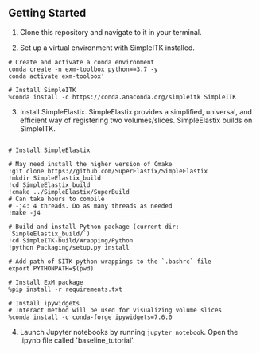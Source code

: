 ## Getting Started

1. Clone this repository and navigate to it in your terminal. 

2. Set up a virtual environment with SimpleITK installed. 

```
# Create and activate a conda environment 
conda create -n exm-toolbox python==3.7 -y 
conda activate exm-toolbox'

# Install SimpleITK
%conda install -c https://conda.anaconda.org/simpleitk SimpleITK
```

3. Install SimpleElastix. SimpleElastix provides a simplified, universal, and efficient way of registering two volumes/slices. SimpleElastix builds on SimpleITK.

```

# Install SimpleElastix

# May need install the higher version of Cmake
!git clone https://github.com/SuperElastix/SimpleElastix
!mkdir SimpleElastix_build
!cd SimpleElastix_build
!cmake ../SimpleElastix/SuperBuild
# Can take hours to compile
# -j4: 4 threads. Do as many threads as needed
!make -j4

# Build and install Python package (current dir: `SimpleElastix_build/`)
!cd SimpleITK-build/Wrapping/Python
!python Packaging/setup.py install

# Add path of SITK python wrappings to the `.bashrc` file
export PYTHONPATH=$(pwd)

# Install ExM package 
%pip install -r requirements.txt 

# Install ipywidgets
# Interact method will be used for visualizing volume slices
%conda install -c conda-forge ipywidgets=7.6.0

```

4. Launch Jupyter notebooks by running `jupyter notebook`. Open the .ipynb file called 'baseline_tutorial'. 
